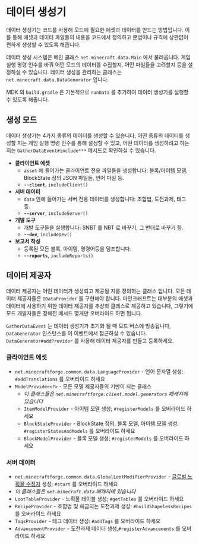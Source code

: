데이터 생성기
===============

데이터 생성기는 코드를 사용해 모드에 필요한 에셋과 데이터를 만드는 방법입니다.  이를 통해 에셋과 데이터 파일들의 내용을 코드에서 정의하고 문법이나 규격에 상관없이 편하게 생성할 수 있도록 해줍니다.

데이터 생성 시스템은 메인 클래스 `net.minecraft.data.Main` 에서 불러옵니다. 게임 실행 명령 인수를 바꿔 어떤 모드의 데이터를 수집할지, 어떤 파일들을 고려할지 등을 설정하실 수 있습니다. 데이터 생성을 관리하는 클래스는 `net.minecraft.data.DataGenerator` 입니다.

MDK 의 `build.gradle` 은 기본적으로 `runData` 를 추가하여 데이터 생성기를 실행할 수 있도록 해줍니다.

생성 모드
---------------

데이터 생성기는 4가지 종류의 데이터를 생성할 수 있습니다, 어떤 종류의 데이터를 생성할 지는 게임 실행 명령 인수를 통해 설정할 수 있고, 어떤 데이터를 생성하려고 하는지는 `GatherDataEvent#include***` 메서드로 확인하실 수 있습니다.

  * __클라이언트 에셋__
  	 * `asset` 에 들어가는 클라이언트 전용 파일들을 생성합니다: 블록/아이템 모델, BlockState 정의 JSON 파일들, 언어 파일 등.
     * __`--client`__, `includeClient()`
  * __서버 데이터__
  	 * `data` 안에 들어가는 서버 전용 데이터를 생성합니다: 조합법, 도전과제, 태그 등.
     * __`--server`__, `includeServer()`
  * __개발 도구__
  	 * 개발 도구들을 실행합니다: SNBT 를 NBT 로 바꾸기, 그 반대로 바꾸기 등.
     * __`--dev`__, `includeDev()`
  * __보고서 작성__
  	 * 등록된 모든 블록, 아이템, 명령어등을 덤프합니다.
     * __`--reports`__, `includeReports()`

데이터 제공자
--------------

데이터 제공자는 어떤 데이터가 생성되고 제공될 지를 정의하는 클래스 입니다. 모든 데이터 제공자들은 `IDataProvider` 를 구현해야 합니다.
마인크래프트는 대부분의 에셋과 데이터에 사용하기 위한 데이터 제공자를 추상화 클래스로 제공하고 있습니다, 그렇기에 모드 개발자들은 정해진 메서드 몇개만 오버라이드 하면 됩니다.

`GatherDataEvent` 는 데이터 생성기가 초기화 될 때 모드 버스에 방송됩니다, `DataGenerator` 인스턴스를 이 이벤트에서 접근하실 수 있습니다. `DataGenerator#addProvider` 를 사용해 데이터 제공자를 만들고 등록하세요.

### 클라이언트 에셋
  * `net.minecraftforge.common.data.LanguageProvider` - 언어 문자열 생성: `#addTranslations` 를 오버라이드 하세요
  * `ModelProvider<?>` - 모든 모델 제공자들의 기반이 되는 클래스
    * _이 클래스들은 `net.minecraftforge.client.model.generators` 패캐지에 있습니다_
    * `ItemModelProvider` - 아이템 모델 생성; `#registerModels` 를 오버라이드 하세요
    * `BlockStateProvider` - BlockState 정의, 블록 모델, 아이템 모델 생성: `#registerStatesAndModels` 를 오버라이드 하세요
    * `BlockModelProvider` - 블록 모델 생성; `#registerModels` 를 오버라이드 하세요

### 서버 데이터
  * `net.minecraftforge.common.data.GlobalLootModifierProvider` - [글로벌 노획물 수정자][glm] 생성; `#start` 를 오버라이드 하세요
  * _이 클래스들은 `net.minecraft.data` 패캐지에 있습니다_
  * `LootTableProvider` - 노획물 테이블 생성; `#getTables` 를 오버라이드 하세요
  * `RecipeProvider` - 조합법 및 해금되는 도전과제 생성: `#buildShapelessRecipes` 를 오버라이드 하세요
  * `TagsProvider` - 태그 데이터 생성: `#addTags` 를 오버라이드 하세요
  * `AdvancementProvider` - 도전과제 데이터 생성,`#registerAdvancements` 를 오버라이드 하세요

[glm]: ../items/globallootmodifiers.md
